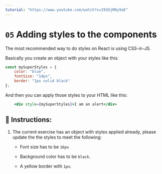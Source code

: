 ```yaml
---
tutorial: "https://www.youtube.com/watch?v=I93UjM0y9aE"
---
```


# `05` Adding styles to the components

The most recommended way to do styles on React is using CSS-in-JS.

Basically you create an object with your styles like this:

```jsx
const mySuperStyles = {
    color: "blue",
    fontSize: "14px",
    border: "1px solid black"
};
```

And then you can apply those styles to your HTML like this:

```jsx
    <div style={mySuperStyles}>I am an alert</div>
```

##  📝 Instructions:

1. The current exercise has an object with styles applied already, please update the the styles to meet the following:

    + Font size has to be `16px`

    + Background color has to be `black`.

    + A yellow border with `1px`.



